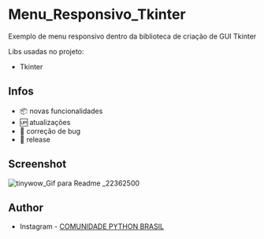 # Menu_Responsivo_Tkinter

Exemplo de menu responsivo dentro da biblioteca de criação de GUI Tkinter

Libs usadas no projeto:
- Tkinter
## Infos

- :package: novas funcionalidades
- :up: atualizações 
- :ant: correção de bug
- :checkered_flag: release

## Screenshot 

![tinywow_Gif para Readme _22362500](https://user-images.githubusercontent.com/126124866/236613954-89dc038d-c49c-4708-9abf-2ae6a66d9662.gif)

## Author

- Instagram - [COMUNIDADE PYTHON BRASIL](https://www.instagram.com/python_brasil/)

